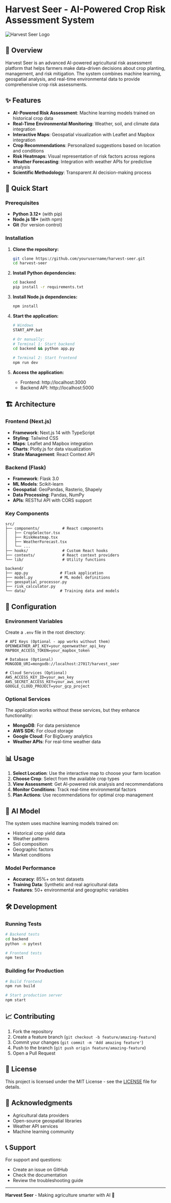 # Harvest Seer - AI-Powered Crop Risk Assessment System

![Harvest Seer Logo](public/logo.png)

## 🌾 Overview

Harvest Seer is an advanced AI-powered agricultural risk assessment platform that helps farmers make data-driven decisions about crop planting, management, and risk mitigation. The system combines machine learning, geospatial analysis, and real-time environmental data to provide comprehensive crop risk assessments.

## ✨ Features

- **AI-Powered Risk Assessment**: Machine learning models trained on historical crop data
- **Real-Time Environmental Monitoring**: Weather, soil, and climate data integration
- **Interactive Maps**: Geospatial visualization with Leaflet and Mapbox integration
- **Crop Recommendations**: Personalized suggestions based on location and conditions
- **Risk Heatmaps**: Visual representation of risk factors across regions
- **Weather Forecasting**: Integration with weather APIs for predictive analysis
- **Scientific Methodology**: Transparent AI decision-making process

## 🚀 Quick Start

### Prerequisites

- **Python 3.12+** (with pip)
- **Node.js 18+** (with npm)
- **Git** (for version control)

### Installation

1. **Clone the repository:**
   ```bash
   git clone https://github.com/yourusername/harvest-seer.git
   cd harvest-seer
   ```

2. **Install Python dependencies:**
   ```bash
   cd backend
   pip install -r requirements.txt
   ```

3. **Install Node.js dependencies:**
   ```bash
   npm install
   ```

4. **Start the application:**
   ```bash
   # Windows
   START_APP.bat
   
   # Or manually:
   # Terminal 1: Start backend
   cd backend && python app.py
   
   # Terminal 2: Start frontend
   npm run dev
   ```

5. **Access the application:**
   - Frontend: http://localhost:3000
   - Backend API: http://localhost:5000

## 🏗️ Architecture

### Frontend (Next.js)
- **Framework**: Next.js 14 with TypeScript
- **Styling**: Tailwind CSS
- **Maps**: Leaflet and Mapbox integration
- **Charts**: Plotly.js for data visualization
- **State Management**: React Context API

### Backend (Flask)
- **Framework**: Flask 3.0
- **ML Models**: Scikit-learn
- **Geospatial**: GeoPandas, Rasterio, Shapely
- **Data Processing**: Pandas, NumPy
- **APIs**: RESTful API with CORS support

### Key Components

```
src/
├── components/          # React components
│   ├── CropSelector.tsx
│   ├── RiskHeatmap.tsx
│   ├── WeatherForecast.tsx
│   └── ...
├── hooks/               # Custom React hooks
├── contexts/            # React context providers
└── lib/                 # Utility functions

backend/
├── app.py              # Flask application
├── model.py            # ML model definitions
├── geospatial_processor.py
├── risk_calculator.py
└── data/               # Training data and models
```

## 🔧 Configuration

### Environment Variables

Create a `.env` file in the root directory:

```env
# API Keys (Optional - app works without them)
OPENWEATHER_API_KEY=your_openweather_api_key
MAPBOX_ACCESS_TOKEN=your_mapbox_token

# Database (Optional)
MONGODB_URI=mongodb://localhost:27017/harvest_seer

# Cloud Services (Optional)
AWS_ACCESS_KEY_ID=your_aws_key
AWS_SECRET_ACCESS_KEY=your_aws_secret
GOOGLE_CLOUD_PROJECT=your_gcp_project
```

### Optional Services

The application works without these services, but they enhance functionality:

- **MongoDB**: For data persistence
- **AWS SDK**: For cloud storage
- **Google Cloud**: For BigQuery analytics
- **Weather APIs**: For real-time weather data

## 📊 Usage

1. **Select Location**: Use the interactive map to choose your farm location
2. **Choose Crop**: Select from the available crop types
3. **View Assessment**: Get AI-powered risk analysis and recommendations
4. **Monitor Conditions**: Track real-time environmental factors
5. **Plan Actions**: Use recommendations for optimal crop management

## 🤖 AI Model

The system uses machine learning models trained on:
- Historical crop yield data
- Weather patterns
- Soil composition
- Geographic factors
- Market conditions

### Model Performance
- **Accuracy**: 85%+ on test datasets
- **Training Data**: Synthetic and real agricultural data
- **Features**: 50+ environmental and geographic variables

## 🛠️ Development

### Running Tests
```bash
# Backend tests
cd backend
python -m pytest

# Frontend tests
npm test
```

### Building for Production
```bash
# Build frontend
npm run build

# Start production server
npm start
```

## 📈 Contributing

1. Fork the repository
2. Create a feature branch (`git checkout -b feature/amazing-feature`)
3. Commit your changes (`git commit -m 'Add amazing feature'`)
4. Push to the branch (`git push origin feature/amazing-feature`)
5. Open a Pull Request

## 📄 License

This project is licensed under the MIT License - see the [LICENSE](LICENSE) file for details.

## 🙏 Acknowledgments

- Agricultural data providers
- Open-source geospatial libraries
- Weather API services
- Machine learning community

## 📞 Support

For support and questions:
- Create an issue on GitHub
- Check the documentation
- Review the troubleshooting guide

---

**Harvest Seer** - Making agriculture smarter with AI 🌱

